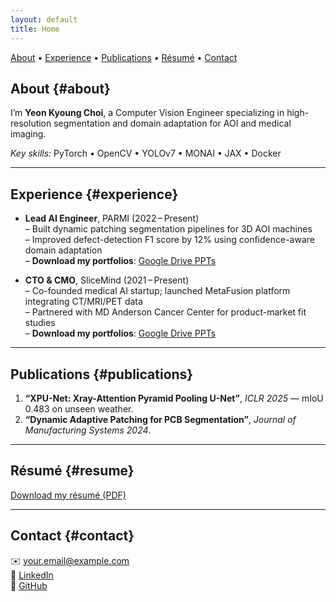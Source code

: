 ```yaml
---
layout: default
title: Home
---
```


<nav>
  <a href="#about">About</a> •
  <a href="#experience">Experience</a> •
  <a href="#publications">Publications</a> •
  <a href="#resume">Résumé</a> •
  <a href="#contact">Contact</a>
</nav>


## About {#about}

I’m **Yeon Kyoung Choi**, a Computer Vision Engineer specializing in high-resolution segmentation and domain adaptation for AOI and medical imaging.

_Key skills:_ PyTorch • OpenCV • YOLOv7 • MONAI • JAX • Docker

---

## Experience {#experience}

- **Lead AI Engineer**, PARMI (2022 – Present)  
  – Built dynamic patching segmentation pipelines for 3D AOI machines  
  – Improved defect-detection F1 score by 12% using confidence-aware domain adaptation  
  – **Download my portfolios**: [Google Drive PPTs](https://drive.google.com/drive/folders/YOUR_DRIVE_FOLDER_ID)

- **CTO & CMO**, SliceMind (2021 – Present)  
  – Co-founded medical AI startup; launched MetaFusion platform integrating CT/MRI/PET data  
  – Partnered with MD Anderson Cancer Center for product-market fit studies  
  – **Download my portfolios**: [Google Drive PPTs](https://drive.google.com/drive/folders/YOUR_DRIVE_FOLDER_ID)

---

## Publications {#publications}

1. **“XPU-Net: Xray-Attention Pyramid Pooling U-Net”**, *ICLR 2025* — mIoU 0.483 on unseen weather.  
2. **“Dynamic Adaptive Patching for PCB Segmentation”**, *Journal of Manufacturing Systems 2024*.  

---

## Résumé {#resume}

[Download my résumé (PDF)](/resume.pdf)

---

## Contact {#contact}

✉️ <your.email@example.com>  
🔗 [LinkedIn](https://linkedin.com/in/yourname)  
🐙 [GitHub](https://github.com/your-username)


